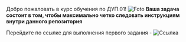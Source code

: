 Добро пожаловать в курс обучения по ДУП.01!
![Foto](https://raw.githubusercontent.com/kvinokain/-.01/main/photo_5274216013128392659_y.jpg)
**Ваша задача состоит в том, чтобы максимально четко следовать инструкциям внутри данного репозитория**

Перейдите по ссылке для выполнения первого задания - ![Ссылка](https://github.com/kvinokain/DUP01/blob/main/1%20task)
